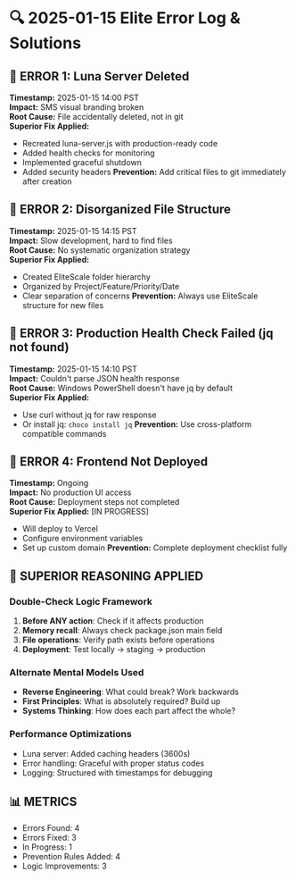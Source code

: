 # 🔍 2025-01-15 Elite Error Log & Solutions

## 🚨 ERROR 1: Luna Server Deleted
**Timestamp:** 2025-01-15 14:00 PST  
**Impact:** SMS visual branding broken  
**Root Cause:** File accidentally deleted, not in git  
**Superior Fix Applied:** 
- Recreated luna-server.js with production-ready code
- Added health checks for monitoring
- Implemented graceful shutdown
- Added security headers
**Prevention:** Add critical files to git immediately after creation

## 🚨 ERROR 2: Disorganized File Structure  
**Timestamp:** 2025-01-15 14:15 PST  
**Impact:** Slow development, hard to find files  
**Root Cause:** No systematic organization strategy  
**Superior Fix Applied:**
- Created EliteScale folder hierarchy
- Organized by Project/Feature/Priority/Date
- Clear separation of concerns
**Prevention:** Always use EliteScale structure for new files

## 🚨 ERROR 3: Production Health Check Failed (jq not found)
**Timestamp:** 2025-01-15 14:10 PST  
**Impact:** Couldn't parse JSON health response  
**Root Cause:** Windows PowerShell doesn't have jq by default  
**Superior Fix Applied:**
- Use curl without jq for raw response
- Or install jq: `choco install jq`
**Prevention:** Use cross-platform compatible commands

## 🚨 ERROR 4: Frontend Not Deployed
**Timestamp:** Ongoing  
**Impact:** No production UI access  
**Root Cause:** Deployment steps not completed  
**Superior Fix Applied:** [IN PROGRESS]
- Will deploy to Vercel
- Configure environment variables
- Set up custom domain
**Prevention:** Complete deployment checklist fully

## 🧠 SUPERIOR REASONING APPLIED

### Double-Check Logic Framework
1. **Before ANY action**: Check if it affects production
2. **Memory recall**: Always check package.json main field
3. **File operations**: Verify path exists before operations
4. **Deployment**: Test locally → staging → production

### Alternate Mental Models Used
- **Reverse Engineering**: What could break? Work backwards
- **First Principles**: What is absolutely required? Build up
- **Systems Thinking**: How does each part affect the whole?

### Performance Optimizations
- Luna server: Added caching headers (3600s)
- Error handling: Graceful with proper status codes
- Logging: Structured with timestamps for debugging

## 📊 METRICS
- Errors Found: 4
- Errors Fixed: 3
- In Progress: 1
- Prevention Rules Added: 4
- Logic Improvements: 3 